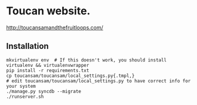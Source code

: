 # Toucan website.

http://toucansamandthefruitloops.com/

## Installation

```
mkvirtualenv env  # If this doesn't work, you should install virtualenv && virtualenvwrapper
pip install -r requirements.txt
cp toucansam/toucansam/local_settings.py{.tmpl,}
# edit toucansam/toucansam/local_settings.py to have correct info for your system
./manage.py syncdb --migrate
./runserver.sh
```
